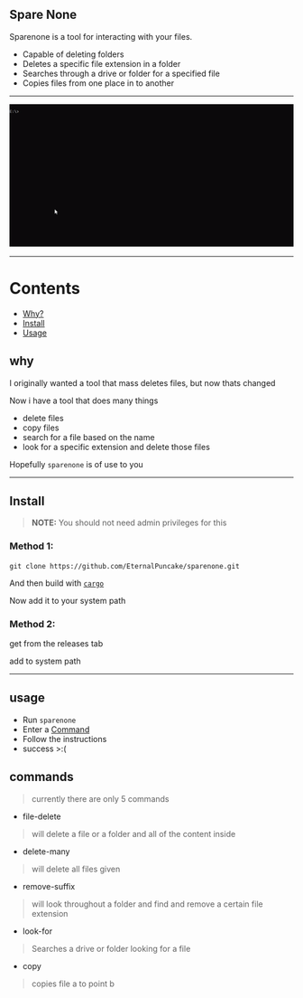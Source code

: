## Spare None

Sparenone is a tool for interacting with your files. 

* Capable of deleting folders
* Deletes a specific file extension in a folder
* Searches through a drive or folder for a specified file
* Copies files from one place in to another

---

   ![Image](/assets/video.gif)

---


Contents
========
   * [Why?](#why)
   * [Install](#install)
   * [Usage](#usage)


## why
   <p>I originally wanted a tool that mass deletes files, but now thats changed</p>
   
   <p>Now i have a tool that does many things</p>

   * delete files 
   * copy files
   * search for a file based on the name
   * look for a specific extension and delete those files

   Hopefully `sparenone` is of use to you

*** 

## Install
   > **NOTE:**
   > You should not need admin privileges for this

   ### Method 1: 
   ```
   git clone https://github.com/EternalPuncake/sparenone.git
   ```
   And then build with [`cargo`](https://doc.rust-lang.org/cargo/commands/cargo-run.html)

   <p>Now add it to your system path</p>

   ### Method 2:
   get from the releases tab

   add to system path

   ***

## usage

   * Run `sparenone`
   * Enter a [Command](#commands)
   * Follow the instructions
   * success >:(
   

## commands
   > currently there are only 5 commands

   * file-delete
   > will delete a file or a folder and all of the content inside
   * delete-many
   > will delete all files given
   * remove-suffix
   > will look throughout a folder and find and remove a certain file extension
   * look-for
   > Searches a drive or folder looking for a file
   * copy
   > copies file a to point b
